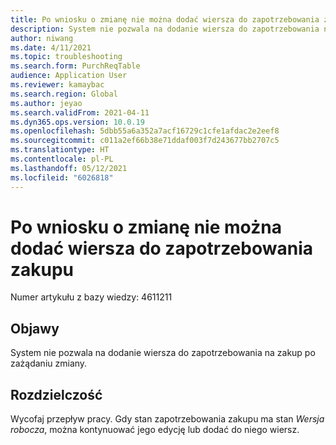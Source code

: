 ```yaml
---
title: Po wniosku o zmianę nie można dodać wiersza do zapotrzebowania zakupu
description: System nie pozwala na dodanie wiersza do zapotrzebowania na zakup po zażądaniu zmiany.
author: niwang
ms.date: 4/11/2021
ms.topic: troubleshooting
ms.search.form: PurchReqTable
audience: Application User
ms.reviewer: kamaybac
ms.search.region: Global
ms.author: jeyao
ms.search.validFrom: 2021-04-11
ms.dyn365.ops.version: 10.0.19
ms.openlocfilehash: 5dbb55a6a352a7acf16729c1cfe1afdac2e2eef8
ms.sourcegitcommit: c011a2ef66b38e71ddaf003f7d243677bb2707c5
ms.translationtype: HT
ms.contentlocale: pl-PL
ms.lasthandoff: 05/12/2021
ms.locfileid: "6026818"
---
```

# <a name="you-cant-add-a-line-to-a-purchase-requisition-after-you-request-a-change"></a>Po wniosku o zmianę nie można dodać wiersza do zapotrzebowania zakupu

Numer artykułu z bazy wiedzy: 4611211

## <a name="symptoms"></a>Objawy

System nie pozwala na dodanie wiersza do zapotrzebowania na zakup po zażądaniu zmiany.

## <a name="resolution"></a>Rozdzielczość

Wycofaj przepływ pracy. Gdy stan zapotrzebowania zakupu ma stan *Wersja robocza*, można kontynuować jego edycję lub dodać do niego wiersz.
